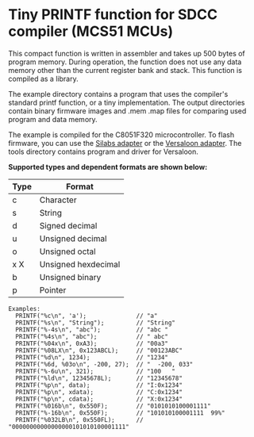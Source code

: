 # Tiny PRINTF function for SDCC compiler (MCS51 MCUs)

This compact function is written in assembler and takes up 500 bytes of program memory. During operation, the function does not use any data memory other than the current register bank and stack. This function is compiled as a library.

The example directory contains a program that uses the compiler's standard printf function, or a tiny implementation. The output directories contain binary firmware images and .mem .map files for comparing used program and data memory.

The example is compiled for the C8051F320 microcontroller. To flash firmware, you can use the [Silabs adapter](https://www.silabs.com/development-tools/mcu/8-bit/8-bit-usb-debug-adapter) or the [Versaloon adapter](https://github.com/versaloon/versaloon). The tools directory contains program and driver for Versaloon.

**Supported types and dependent formats are shown below:**

| Type | Format              |
|------|---------------------|
| c    | Character           |
| s    | String              |
| d    | Signed decimal      |
| u    | Unsigned decimal    |
| o    | Unsigned octal      |
| x X  | Unsigned hexdecimal |
| b    | Unsigned binary     |
| p    | Pointer             |

```
Examples:
  PRINTF("%c\n", 'a');              // "a"
  PRINTF("%s\n", "String");         // "String"
  PRINTF("%-4s\n", "abc");          // "abc "
  PRINTF("%4s\n", "abc");           // " abc"
  PRINTF("%04x\n", 0xA3);           // "00a3"
  PRINTF("%08LX\n", 0x123ABCL);     // "00123ABC"
  PRINTF("%d\n", 1234);             // "1234"
  PRINTF("%6d, %03o\n", -200, 27);  // "  -200, 033"
  PRINTF("%-6u\n", 321);            // "100   "
  PRINTF("%ld\n", 12345678L);       // "12345678"
  PRINTF("%p\n", data);             // "I:0x1234"
  PRINTF("%p\n", xdata);            // "C:0x1234"
  PRINTF("%p\n", cdata);            // "X:0x1234"
  PRINTF("%016b\n", 0x550F);        // "0101010100001111"
  PRINTF("%-16b\n", 0x550F);        // "101010100001111  99%"
  PRINTF("%032LB\n", 0x550FL);      // "00000000000000000101010100001111"
```
